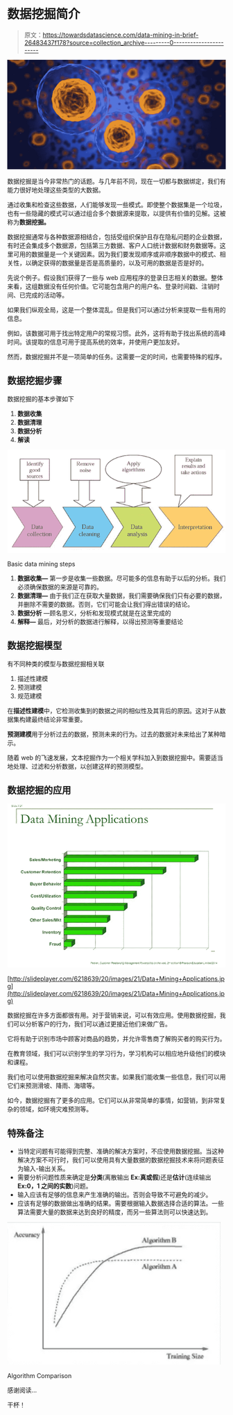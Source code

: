 # 数据挖掘简介

> 原文：<https://towardsdatascience.com/data-mining-in-brief-26483437f178?source=collection_archive---------0----------------------->

![](img/3d80b3bddcd464842f2641eeced373bc.png)

数据挖掘是当今非常热门的话题。与几年前不同，现在一切都与数据绑定，我们有能力很好地处理这些类型的大数据。

通过收集和检查这些数据，人们能够发现一些模式。即使整个数据集是一个垃圾，也有一些隐藏的模式可以通过组合多个数据源来提取，以提供有价值的见解。这被称为**数据挖掘。**

数据挖掘通常与各种数据源相结合，包括受组织保护且存在隐私问题的企业数据，有时还会集成多个数据源，包括第三方数据、客户人口统计数据和财务数据等。这里可用的数据量是一个关键因素。因为我们要发现顺序或非顺序数据中的模式、相关性，以确定获得的数据量是否是高质量的，以及可用的数据是否是好的。

先说个例子。假设我们获得了一些与 web 应用程序的登录日志相关的数据。整体来看，这组数据没有任何价值。它可能包含用户的用户名、登录时间戳、注销时间、已完成的活动等。

如果我们纵观全局，这是一个整体混乱。但是我们可以通过分析来提取一些有用的信息。

例如，该数据可用于找出特定用户的常规习惯。此外，这将有助于找出系统的高峰时间。该提取的信息可用于提高系统的效率，并使用户更加友好。

然而，数据挖掘并不是一项简单的任务。这需要一定的时间，也需要特殊的程序。

## 数据挖掘步骤

数据挖掘的基本步骤如下

1.  **数据收集**
2.  **数据清理**
3.  **数据分析**
4.  **解读**

![](img/5dfbad639bc936393d431664534f8c4f.png)

Basic data mining steps

1.  **数据收集—** 第一步是收集一些数据。尽可能多的信息有助于以后的分析。我们必须确保数据的来源是可靠的。
2.  **数据清理—** 由于我们正在获取大量数据，我们需要确保我们只有必要的数据，并删除不需要的数据。否则，它们可能会让我们得出错误的结论。
3.  **数据分析** —顾名思义，分析和发现模式就是在这里完成的
4.  **解释—** 最后，对分析的数据进行解释，以得出预测等重要结论

## 数据挖掘模型

有不同种类的模型与数据挖掘相关联

1.  描述性建模
2.  预测建模
3.  规范建模

在**描述性建模**中，它检测收集到的数据之间的相似性及其背后的原因。这对于从数据集构建最终结论非常重要。

**预测建模**用于分析过去的数据，预测未来的行为。过去的数据对未来给出了某种暗示。

随着 web 的飞速发展，文本挖掘作为一个相关学科加入到数据挖掘中。需要适当地处理、过滤和分析数据，以创建这样的预测模型。

## 数据挖掘的应用

![](img/dd634c5463ed9c40af95a80440cf568a.png)

[http://slideplayer.com/6218639/20/images/21/Data+Mining+Applications.jpg](http://slideplayer.com/6218639/20/images/21/Data+Mining+Applications.jpg)

数据挖掘在许多方面都很有用。对于营销来说，可以有效应用。使用数据挖掘，我们可以分析客户的行为，我们可以通过更接近他们来做广告。

它将有助于识别市场中顾客对商品的趋势，并允许零售商了解购买者的购买行为。

在教育领域，我们可以识别学生的学习行为，学习机构可以相应地升级他们的模块和课程。

我们也可以使用数据挖掘来解决自然灾害。如果我们能收集一些信息，我们可以用它们来预测滑坡、降雨、海啸等。

如今，数据挖掘有了更多的应用。它们可以从非常简单的事情，如营销，到非常复杂的领域，如环境灾难预测等。

## 特殊备注

*   当特定问题有可能得到完整、准确的解决方案时，不应使用数据挖掘。当这种解决方案不可行时，我们可以使用具有大量数据的数据挖掘技术来将问题表征为输入-输出关系。
*   需要分析问题性质来确定是**分类**(离散输出 **Ex:真或假**)还是**估计**(连续输出**Ex:0，1 之间的实数**)问题。
*   输入应该有足够的信息来产生准确的输出。否则会导致不可避免的减少。
*   应该有足够的数据做出准确的结果。需要根据输入数据选择合适的算法。一些算法需要大量的数据来达到良好的精度，而另一些算法则可以快速达到。

![](img/c5cd244651e03f4d77623b7521f71d0a.png)

Algorithm Comparison

感谢阅读…

干杯！